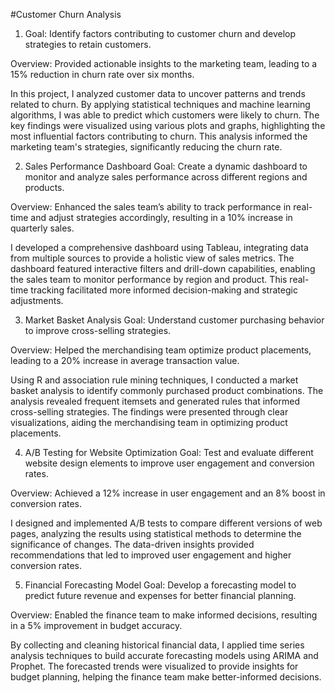 

#Customer Churn Analysis


1. Goal: Identify factors contributing to customer churn and develop strategies to retain customers.


Overview: Provided actionable insights to the marketing team, leading to a 15% reduction in churn rate over six months.


In this project, I analyzed customer data to uncover patterns and trends related to churn. By applying statistical techniques and machine learning algorithms, I was able to predict which customers were likely to churn. The key findings were visualized using various plots and graphs, highlighting the most influential factors contributing to churn. This analysis informed the marketing team's strategies, significantly reducing the churn rate.


2. Sales Performance Dashboard
Goal: Create a dynamic dashboard to monitor and analyze sales performance across different regions and products.



Overview: Enhanced the sales team’s ability to track performance in real-time and adjust strategies accordingly, resulting in a 10% increase in quarterly sales.


I developed a comprehensive dashboard using Tableau, integrating data from multiple sources to provide a holistic view of sales metrics. The dashboard featured interactive filters and drill-down capabilities, enabling the sales team to monitor performance by region and product. This real-time tracking facilitated more informed decision-making and strategic adjustments.

3. Market Basket Analysis
Goal: Understand customer purchasing behavior to improve cross-selling strategies.


Overview: Helped the merchandising team optimize product placements, leading to a 20% increase in average transaction value.


Using R and association rule mining techniques, I conducted a market basket analysis to identify commonly purchased product combinations. The analysis revealed frequent itemsets and generated rules that informed cross-selling strategies. The findings were presented through clear visualizations, aiding the merchandising team in optimizing product placements.


4. A/B Testing for Website Optimization
Goal: Test and evaluate different website design elements to improve user engagement and conversion rates.


Overview: Achieved a 12% increase in user engagement and an 8% boost in conversion rates.


I designed and implemented A/B tests to compare different versions of web pages, analyzing the results using statistical methods to determine the significance of changes. The data-driven insights provided recommendations that led to improved user engagement and higher conversion rates.


5. Financial Forecasting Model
Goal: Develop a forecasting model to predict future revenue and expenses for better financial planning.



Overview: Enabled the finance team to make informed decisions, resulting in a 5% improvement in budget accuracy.


By collecting and cleaning historical financial data, I applied time series analysis techniques to build accurate forecasting models using ARIMA and Prophet. The forecasted trends were visualized to provide insights for budget planning, helping the finance team make better-informed decisions.

